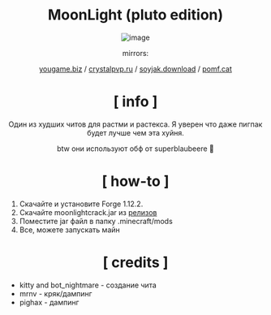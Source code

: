 <div align="center">

# MoonLight (pluto edition)

![image](https://user-images.githubusercontent.com/60744119/185788517-43f5d295-4f01-4834-8199-bc6d0f4638cf.png)

mirrors:

[yougame.biz](https://yougame.biz/threads/265027/) / [crystalpvp.ru](https://crystalpvp.ru/moonlight) / [soyjak.download](https://soyjak.download/f.php?h=2NUOmhAB&d=1) / [pomf.cat](https://a.pomf.cat/irbapx.jar)

# [ info ]

Один из худших читов для растми и растекса. Я уверен что даже пигпак будет лучше чем эта хуйня.

btw они используют обф от superblaubeere :muscle:

# [ how-to ]

</div>

1. Скачайте и установите Forge 1.12.2.
2. Скачайте moonlightcrack.jar из [релизов](https://github.com/PlutoSolutions/Moonlight/releases/tag/b3)
3. Поместите jar файл в папку .minecraft/mods
4. Все, можете запускать майн

<div align="center">

# [ credits ]

</div>

+ kitty and bot_nightmare - создание чита
+ mrnv - кряк/дампинг
+ pighax - дампинг
